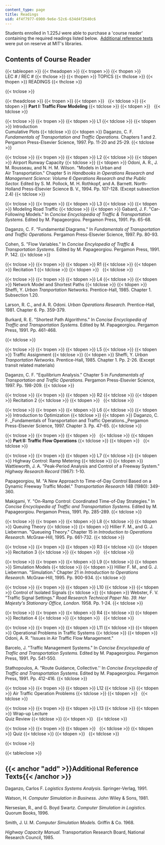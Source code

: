```yaml
---
content_type: page
title: Readings
uid: 4f4f7977-6900-9e6e-52c6-634d4f2640c6
---
```


Students enrolled in 1.225J were able to purchase a 'course reader' containing the required readings listed below.  [Additional reference texts](#add) were put on reserve at MIT's libraries.

Contents of Course Reader
-------------------------

{{< tableopen >}}
{{< theadopen >}}
{{< tropen >}}
{{< thopen >}}
LEC # / REC #
{{< thclose >}}
{{< thopen >}}
TOPICS
{{< thclose >}}
{{< thopen >}}
READINGS
{{< thclose >}}

{{< trclose >}}

{{< theadclose >}}
{{< tropen >}}
{{< tdopen >}}
 
{{< tdclose >}}
{{< tdopen >}}
**Part I: Traffic Flow Modeling**
{{< tdclose >}}
{{< tdopen >}}
 
{{< tdclose >}}

{{< trclose >}}
{{< tropen >}}
{{< tdopen >}}
L1
{{< tdclose >}}
{{< tdopen >}}
Introduction  
Cumulative Plots
{{< tdclose >}}
{{< tdopen >}}
Daganzo, C. F. _Fundamentals of Transportation and Traffic Operations._ Chapters 1 and 2. Pergamon Press-Elsevier Science, 1997. Pp. 11-20 and 25-29.
{{< tdclose >}}

{{< trclose >}}
{{< tropen >}}
{{< tdopen >}}
L2
{{< tdclose >}}
{{< tdopen >}}
Airport Runway Capacity
{{< tdclose >}}
{{< tdopen >}}
Odoni, A. R., J. M. Rousseau, and N. H. M. Wilson. "Models in Urban and Air Transportation." Chapter 5 in _Handbooks in Operations Research and Management Science: Volume 6 Operations Research and the Public Sector._ Edited by S. M. Pollock, M. H. Rothkopf, and A. Barnett. North-Holland Press-Elsevier Science B. V., 1994. Pp. 107-128. (Except subsection 2.4)
{{< tdclose >}}

{{< trclose >}}
{{< tropen >}}
{{< tdopen >}}
L3
{{< tdclose >}}
{{< tdopen >}}
Modeling Road Traffic
{{< tdclose >}}
{{< tdopen >}}
Gabard, J. F. "Car-Following Models." In _Concise Encyclopedia of Traffic & Transportation Systems._ Edited by M. Papageorgiou. Pergamon Press, 1991. Pp. 65-68.  
  
Daganzo, C. F. "Fundamental Diagrams." In _Fundamentals of Transportation and Traffic Operations._ Pergamon Press-Elsevier Science, 1997. Pp. 80-93.  
  
Cohen, S. "Flow Variables." In _Concise Encylopedia of Traffic & Transportation Systems_. Edited by M. Papageorgiou. Pergamon Press, 1991. P. 142.
{{< tdclose >}}

{{< trclose >}}
{{< tropen >}}
{{< tdopen >}}
R1
{{< tdclose >}}
{{< tdopen >}}
Recitation 1
{{< tdclose >}}
{{< tdopen >}}
 
{{< tdclose >}}

{{< trclose >}}
{{< tropen >}}
{{< tdopen >}}
L4
{{< tdclose >}}
{{< tdopen >}}
Network Model and Shortest Paths
{{< tdclose >}}
{{< tdopen >}}
Sheffi, Y. _Urban Tranportation Networks._ Prentice-Hall, 1985. Chapter 1. Subsection 1.20.

Larson, R. C., and A. R. Odoni. _Urban Operations Research._ Prentice-Hall, 1981. Chapter 6. Pp. 359-379.

Burkard, R. E. "Shortest Path Algorithms." In _Concise Encyclopedia of Traffic and Transportation Systems._ Edited by M. Papageorgiou. Pergamon Press, 1991. Pp. 461-468.


{{< tdclose >}}

{{< trclose >}}
{{< tropen >}}
{{< tdopen >}}
L5
{{< tdclose >}}
{{< tdopen >}}
Traffic Assignment
{{< tdclose >}}
{{< tdopen >}}
Sheffi, Y. _Urban Tranportation Networks._ Prentice-Hall, 1985. Chapter 1. Pp. 2-26. (Except transit related materials)  
  
Daganzo, C. F. "Equilibrium Analysis." Chapter 5 in _Fundamentals of Transportation and Traflic Operations._ Pergamon Press-Elsevier Science, 1997. Pp. 198-209.
{{< tdclose >}}

{{< trclose >}}
{{< tropen >}}
{{< tdopen >}}
R2
{{< tdclose >}}
{{< tdopen >}}
Recitation 2
{{< tdclose >}}
{{< tdopen >}}
 
{{< tdclose >}}

{{< trclose >}}
{{< tropen >}}
{{< tdopen >}}
L6
{{< tdclose >}}
{{< tdopen >}}
Introduction to Optimization
{{< tdclose >}}
{{< tdopen >}}
Daganzo, C. F. _Fundamentals of Transportation and Traffic Operations._Pergamon Press-Elsevier Science, 1997. Chapter 3. Pp. 47-65.
{{< tdclose >}}

{{< trclose >}}
{{< tropen >}}
{{< tdopen >}}
 
{{< tdclose >}}
{{< tdopen >}}
**Part II: Traffic Flow Operations**
{{< tdclose >}}
{{< tdopen >}}
 
{{< tdclose >}}

{{< trclose >}}
{{< tropen >}}
{{< tdopen >}}
L7
{{< tdclose >}}
{{< tdopen >}}
Highway Control: Ramp Metering
{{< tdclose >}}
{{< tdopen >}}
Wattleworth, J. A. "Peak-Period Analysis and Control of a Freeway System." _Highway Research Record_ (1967): 1-10.  
  
Papageorgiou, M. "A New Approach to Time-of-Day Control Based on a Dynamic Freeway Traffic Model." _Transportation Research_ 14B (1980): 349-360.  
  
Makigami, Y. "On-Ramp Control: Coordinated Time-of-Day Strategies." In _Concise Encyclopedia of Traffic and Transportation Systems._ Edited by M. Papageorgiou. Pergamon Press, 1991. Pp. 285-289.
{{< tdclose >}}

{{< trclose >}}
{{< tropen >}}
{{< tdopen >}}
L8
{{< tdclose >}}
{{< tdopen >}}
Queuing Theory
{{< tdclose >}}
{{< tdopen >}}
Hillier F. M., and G. J. Lieberman. "Queueing Theory." Chapter 15 in _Introduction to Operations Research._ McGraw-Hill, 1995. Pp. 661-732.
{{< tdclose >}}

{{< trclose >}}
{{< tropen >}}
{{< tdopen >}}
R3
{{< tdclose >}}
{{< tdopen >}}
Recitation 3
{{< tdclose >}}
{{< tdopen >}}
 
{{< tdclose >}}

{{< trclose >}}
{{< tropen >}}
{{< tdopen >}}
L9
{{< tdclose >}}
{{< tdopen >}}
Simulation Models
{{< tdclose >}}
{{< tdopen >}}
Hillier F. M., and G. J. Lieberman. "Simulation." Chapter 21 in _Introduction to Operations Research._ McGraw-Hill, 1995. Pp. 900-934.
{{< tdclose >}}

{{< trclose >}}
{{< tropen >}}
{{< tdopen >}}
L10
{{< tdclose >}}
{{< tdopen >}}
Control of Isolated Signals
{{< tdclose >}}
{{< tdopen >}}
Webster, F. V. "Traffic Signal Settings." _Road Research Technical Paper No. 39. Her Majesty's Stationary Office, London._ 1958. Pp. 1-24.
{{< tdclose >}}

{{< trclose >}}
{{< tropen >}}
{{< tdopen >}}
R4
{{< tdclose >}}
{{< tdopen >}}
Recitation 4
{{< tdclose >}}
{{< tdopen >}}
 
{{< tdclose >}}

{{< trclose >}}
{{< tropen >}}
{{< tdopen >}}
L11
{{< tdclose >}}
{{< tdopen >}}
Operational Problems in Traffic Systems
{{< tdclose >}}
{{< tdopen >}}
Odoni, A. R. "Issues in Air Traffic Flow Management."  
  
Barcelo, J. "Traffic Management Systems." In _Concise Encyclopedia of Traflic and Transportation Systems._ Edited by M. Papageorgiou. Pergamon Press, 1991. Pp. 541-550.  
  
Stathopoulos, A. "Route Guidance, Collective.'' In _Concise Encyclopedia of Traffic and Transportation Systems._ Edited by M. Papageorgiou. Pergamon Press, 1991. Pp. 412-416.
{{< tdclose >}}

{{< trclose >}}
{{< tropen >}}
{{< tdopen >}}
L12
{{< tdclose >}}
{{< tdopen >}}
Air Traffic Operation Problems
{{< tdclose >}}
{{< tdopen >}}
 
{{< tdclose >}}

{{< trclose >}}
{{< tropen >}}
{{< tdopen >}}
L13
{{< tdclose >}}
{{< tdopen >}}
Wrap-up Lecture  
Quiz Review
{{< tdclose >}}
{{< tdopen >}}
 
{{< tdclose >}}

{{< trclose >}}
{{< tropen >}}
{{< tdopen >}}
 
{{< tdclose >}}
{{< tdopen >}}
Quiz
{{< tdclose >}}
{{< tdopen >}}
 
{{< tdclose >}}

{{< trclose >}}

{{< tableclose >}}

{{< anchor "add" >}}Additional Reference Texts{{< /anchor >}}
-------------------------------------------------------------

Daganzo, Carlos F. _Logistics Systems Analysis_. Springer-Verlag, 1991.

Watson, H. _Computer Simulation in Business._ John Wiley & Sons, 1981.

Nersesian, R., and G. Boyd Swartz. _Computer Simulation in Logistics._ Quorum Books, 1996.

Smith, J. U. M. _Computer Simulation Models._ Griffin & Co. 1968.

_Highway Capacity Manual._ Transportation Research Board, National Research Council, 1985.